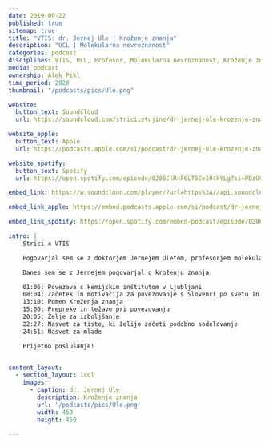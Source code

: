 ```yaml
---
date: 2019-09-22
published: true 
sitemap: true
title: "VTIS: dr. Jernej Ule | Kroženje znanja" 
description: "UCL | Molekularna nevroznanost"
categories: podcast
disciplines: VTIS, UCL, Profesor, Molekularna nevroznanost, Kroženje znanja
media: podcast
ownership: Alek Pikl
time_period: 2020
thumbnail: "/podcasts/pics/Ule.png"

website:
  button_text: SoundCloud
  url: https://soundcloud.com/striciiztujine/dr-jernej-ule-krozenje-znanja-vtis?in=striciiztujine/sets/vtis-krozenje-znanja

website_apple:
  button_text: Apple
  url: https://podcasts.apple.com/si/podcast/dr-jernej-ule-krozenje-znanja-vtis/id1435290632?i=1000479499019

website_spotify:
  button_text: Spotify
  url: https://open.spotify.com/episode/0286ClR4F6LT5Cv104kYLg?si=PDzG8wYhRaOm6SeVh6sYxA

embed_link: https://w.soundcloud.com/player/?url=https%3A//api.soundcloud.com/tracks/841761751&color=%23ff5500&auto_play=false&hide_related=false&show_comments=true&show_user=true&show_reposts=false&show_teaser=true

embed_link_apple: https://embed.podcasts.apple.com/si/podcast/dr-jernej-ule-krozenje-znanja-vtis/id1435290632?i=1000479499019

embed_link_spotify: https://open.spotify.com/embed-podcast/episode/0286ClR4F6LT5Cv104kYLg

intro: |
    Strici x VTIS   

    Pogovarjal sem se z doktorjem Jernejem Uletom, profesorjem molekularne nevroznanost na University College v Londonu. Njegov laboratorij se imenuje RNA networks lab in se ukvarja s posebno, za življenje nepogrešno molekulo: RNA (ribonukleinska kislina). Pri tem sodeluje z drugimi Slovenci po svetu in domovini ter za njegov prispevek k spodbujanju kroženja znanja je prejel priznanje VTIS leta 2019. Kot vodja raziskovalnega laboratorija na Univerzi Cambridge in nato na University College London so pri njem gostovali ali študirali številni mladi slovenski znanstveniki. Letos je ob podpori evropskega raziskovalnega sklada odprl podružnico svojega RNA networks lab-a na Kemijskem Inštitutu v Ljubljani.

    Danes sem se z Jernejem pogovarjal o kroženju znanja.

    01:06: Povezava s kemijskim inštitutom v Ljubljani   
    08:04: Začetek in motivacija za povezovanje s Slovenci po svetu In domovini   
    13:10: Pomen Kroženja znanja   
    15:00: Prepreke in težave pri povezovanju   
    20:05: Želje za izboljšanje   
    22:27: Nasvet za tiste, ki želijo začeti podobno sodelovanje   
    24:51: Nasvet za mlade   

    Prijetno poslušanje!


content_layout:
  - section_layout: 1col
    images:
      - caption: dr. Jernej Ule  
        description: Kroženje znanja
        url: '/podcasts/pics/Ule.png'
        width: 450 
        height: 450

---
```

